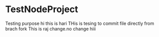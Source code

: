 # TestNodeProject
Testing purpose
hi this is hari
THis is tesing to commit file directly from brach fork
This is raj change.no change hiii